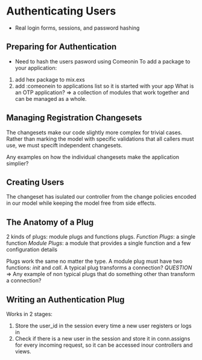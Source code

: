 # Authenticating Users
- Real login forms, sessions, and password hashing

## Preparing for Authentication
- Need to hash the users pasword using Comeonin
To add a package to your application:

1. add hex package to mix.exs
2. add :comeonein to applications list so it is started with your app
  What is an OTP application? => a collection of modules that work together and can be managed as a whole.

## Managing Registration Changesets

The changesets make our code slightly more complex for trivial cases. Rather than marking the model with specific validations that all callers must use, we must specift independent changesets.

Any examples on how the individual changesets make the application simplier?

## Creating Users

The changeset has isulated our controller from the change policies encoded in our model while keeping the model free from side effects.

## The Anatomy of a Plug
2 kinds of plugs: module plugs and functions plugs.
  _Function Plugs_: a single function
  _Module Plugs_: a module that provides a single function and a few configuration details

Plugs work the same no matter the type. A module plug must have two functions: _init_ and _call_.
A typical plug transforms a connection?
_QUESTION_ => Any example of non typical plugs that do something other than transform a connection?

## Writing an Authentication Plug

Works in 2 stages:
1. Store the user_id in the session every time a new user registers or logs in
2. Check if there is a new user in the session and store it in conn.assigns for every incoming request, so it can be accessed inour controllers and views.
